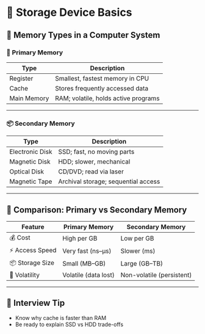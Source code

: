 # 💾 Storage Device Basics

## 🔹 Memory Types in a Computer System

### 🧠 Primary Memory
| Type       | Description                          |
|------------|--------------------------------------|
| Register   | Smallest, fastest memory in CPU      |
| Cache      | Stores frequently accessed data      |
| Main Memory| RAM; volatile, holds active programs |

---

### 📦 Secondary Memory
| Type            | Description                          |
|-----------------|--------------------------------------|
| Electronic Disk | SSD; fast, no moving parts           |
| Magnetic Disk   | HDD; slower, mechanical              |
| Optical Disk    | CD/DVD; read via laser               |
| Magnetic Tape   | Archival storage; sequential access  |

---

## 🔁 Comparison: Primary vs Secondary Memory

| Feature        | Primary Memory       | Secondary Memory        |
|----------------|----------------------|--------------------------|
| 💰 Cost        | High per GB          | Low per GB               |
| ⚡ Access Speed| Very fast (ns–µs)    | Slower (ms)              |
| 📦 Storage Size| Small (MB–GB)        | Large (GB–TB)            |
| 🔁 Volatility  | Volatile (data lost) | Non-volatile (persistent)|

---

## 🧠 Interview Tip
- Know why cache is faster than RAM
- Be ready to explain SSD vs HDD trade-offs
